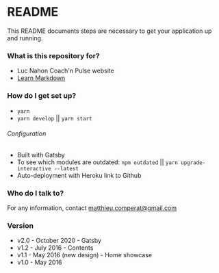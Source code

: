# README #

This README documents steps are necessary to get your application up and running.

### What is this repository for? ###

* Luc Nahon Coach'n Pulse website
* [Learn Markdown](https://bitbucket.org/tutorials/markdowndemo)

### How do I get set up? ###

* `yarn`
* `yarn develop` || `yarn start`

###### Configuration ######

* Built with Gatsby
* To see which modules are outdated: `npm outdated` || `yarn upgrade-interactive --latest`
* Auto-deployment with Heroku link to Github

### Who do I talk to? ###

For any information, contact matthieu.comperat@gmail.com

### Version ###
* v2.0 - October 2020 - Gatsby
* v1.2 - July 2016 - Contents
* v1.1 - May 2016 (new design) - Home showcase
* v1.0 - May 2016